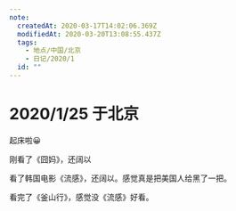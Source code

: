 ```yaml
---
note:
  createdAt: 2020-03-17T14:02:06.369Z
  modifiedAt: 2020-03-20T13:08:55.437Z
  tags:
    - 地点/中国/北京
    - 日记/2020/1
  id: ""
---
```


# 2020/1/25 于北京

<!-- @timer "date":"Sat Jan 25 2020 08:28:28 GMT+0800 (CST)" -->

起床啦:grinning:

<!-- @timer "date":"Sat Jan 25 2020 11:59:45 GMT+0800 (CST)","duration":"about 4 hours" -->

刚看了《囧妈》，还阔以

<!-- @timer "date":"Sat Jan 25 2020 20:06:58 GMT+0800 (CST)","duration":"about 8 hours" -->

看了韩国电影《流感》，还阔以。感觉真是把美国人给黑了一把。

<!-- @timer "date":"Sat Jan 25 2020 22:35:22 GMT+0800 (CST)","duration":"about 2 hours" -->

看完了《釜山行》，感觉没《流感》好看。
